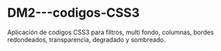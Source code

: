 # DM2---codigos-CSS3
Aplicación de codigos CSS3 para filtros, multi fondo, columnas, bordes redondeados, transparencia, degradado y sombreado. 
